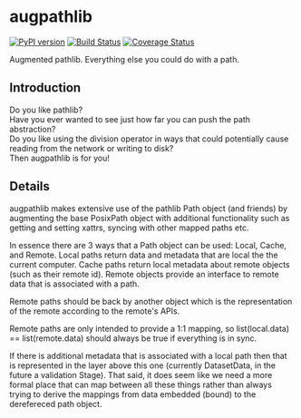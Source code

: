 # augpathlib
[![PyPI version](https://badge.fury.io/py/augpathlib.svg)](https://pypi.org/project/augpathlib/)
[![Build Status](https://travis-ci.org/tgbugs/augpathlib.svg?branch=master)](https://travis-ci.org/tgbugs/augpathlib)
[![Coverage Status](https://coveralls.io/repos/github/tgbugs/augpathlib/badge.svg?branch=master)](https://coveralls.io/github/tgbugs/augpathlib?branch=master)

Augmented pathlib. Everything else you could do with a path.

## Introduction
Do you like pathlib?  
Have you ever wanted to see just how far you can push the path abstraction?  
Do you like using the division operator in ways that could potentially cause
reading from the network or writing to disk?  
Then augpathlib is for you!

## Details
augpathlib makes extensive use of the pathlib Path object (and friends)
by augmenting the base PosixPath object with additional functionality
such as getting and setting xattrs, syncing with other mapped paths etc.

In essence there are 3 ways that a Path object can be used: Local, Cache, and Remote.
Local paths return data and metadata that are local the the current computer.
Cache paths return local metadata about remote objects (such as their remote id).
Remote objects provide an interface to remote data that is associated with a path.

Remote paths should be back by another object which is the representation of the
remote according to the remote's APIs.

Remote paths are only intended to provide a 1:1 mapping, so list(local.data) == list(remote.data)
should always be true if everything is in sync.

If there is additional metadata that is associated with a local path then that is
represented in the layer above this one (currently DatasetData, in the future a validation Stage).
That said, it does seem like we need a more formal place that can map between all these
things rather than always trying to derive the mappings from data embedded (bound) to
the derefereced path object. 
